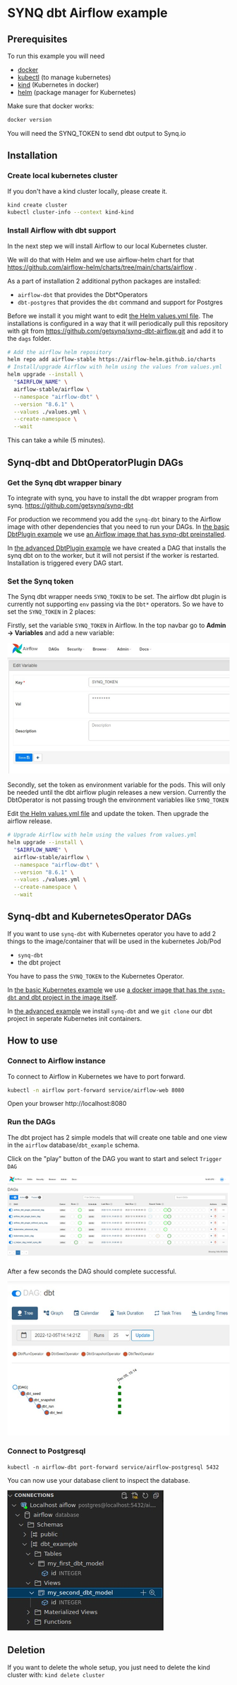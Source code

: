 # SYNQ dbt Airflow example

## Prerequisites

To run this example you will need

- [docker](https://docs.docker.com/get-docker/)
- [kubectl](https://kubernetes.io/docs/tasks/tools/) (to manage kubernetes)
- [kind](https://kind.sigs.k8s.io/) (Kubernetes in docker)
- [helm](https://helm.sh/docs/intro/quickstart/) (package manager for Kubernetes)

Make sure that docker works:

```bash
docker version
```

You will need the SYNQ_TOKEN to send dbt output to Synq.io

## Installation

### Create local kubernetes cluster

If you don't have a kind cluster locally, please create it.

```bash
kind create cluster
kubectl cluster-info --context kind-kind
```

### Install Airflow with dbt support

In the next step we will install Airflow to our local Kubernetes cluster.

We will do that with Helm and we use airflow-helm chart for that https://github.com/airflow-helm/charts/tree/main/charts/airflow .

As a part of installation 2 additional python packages are installed:

- `airflow-dbt` that provides the Dbt*Operators
- `dbt-postgres` that provides the `dbt` command and support for Postgres

Before we install it you might want to edit [the Helm values.yml file](values.yml). The installations is configured in a way that it will periodically pull this repository with git from https://github.com/getsynq/synq-dbt-airflow.git and add it to the `dags` folder.


```bash
# Add the airflow helm repository
helm repo add airflow-stable https://airflow-helm.github.io/charts
# Install/upgrade Airflow with helm using the values from values.yml
helm upgrade --install \
  "$AIRFLOW_NAME" \
  airflow-stable/airflow \
  --namespace "airflow-dbt" \
  --version "8.6.1" \
  --values ./values.yml \
  --create-namespace \
  --wait
```
This can take a while (5 minutes).

## Synq-dbt and DbtOperatorPlugin DAGs

### Get the Synq dbt wrapper binary

To integrate with synq, you have to install the dbt wrapper program from synq. https://github.com/getsynq/synq-dbt

For production we recommend you add the `synq-dbt` binary to the Airflow image with other dependencies that you need to run your DAGs. In [the basic DbtPlugin example](airflow_dbt_plugin_dags.py) we use [an Airflow image that has synq-dbt preinstalled](Dockerfile.airflow).

In [the advanced DbtPlugin example](airflow_dbt_plugin_advanced_dags.py) we have created a DAG that installs the synq dbt on to the worker, but it will not persist if the worker is restarted. Installation is triggered every DAG start.

### Set the Synq token

The Synq dbt wrapper needs `SYNQ_TOKEN` to be set. The airflow dbt plugin is currently not supporting `env` passing via the `Dbt*` operators. So we have to set the `SYNQ_TOKEN` in 2 places:

Firstly, set the variable `SYNQ_TOKEN` in Airflow. In the top navbar go to **Admin -> Variables** and add a new variable:


![Synq variable token](doc/img/synq_variable.jpg)

Secondly, set the token as environment variable for the pods. This will only be needed until the dbt airflow plugin releases a new version. Currently the DbtOperator is not passing trough the environment variables like `SYNQ_TOKEN`

Edit [the Helm values.yml file](values.yml) and update the token. Then upgrade the airflow release.

```bash
# Upgrade Airflow with helm using the values from values.yml
helm upgrade --install \
  "$AIRFLOW_NAME" \
  airflow-stable/airflow \
  --namespace "airflow-dbt" \
  --version "8.6.1" \
  --values ./values.yml \
  --create-namespace \
  --wait
```

## Synq-dbt and KubernetesOperator DAGs

If you want to use `synq-dbt` with Kubernetes operator you have to add 2 things
to the image/container that will be used in the kubernetes Job/Pod

- `synq-dbt`
- the dbt project

You have to pass the `SYNQ_TOKEN` to the Kubernetes Operator.

In [the basic Kubernetes example](kubernetes_basic_dags.py) we use [a docker image that has the `synq-dbt` and dbt project in the image itself](Dockerfile.dbt).

In [the advanced example](kubernetes_advanced_dags.py) we install `synq-dbt` and we `git clone` our dbt project in seperate Kubernetes init containers.


## How to use

### Connect to Airflow instance

To connect to Airflow in Kubernetes we have to port forward.

```bash
kubectl -n airflow port-forward service/airflow-web 8080
```

Open your browser http://localhost:8080

### Run the DAGs

The dbt project has 2 simple models that will create one table and one view in the `airflow` database/`dbt_example` schema.

Click on the "play" button of the DAG you want to start and select `Trigger DAG`

![Airflow home view](doc/img/home2.jpg)

After a few seconds the DAG should complete successful.

![Dag run](doc/img/dag_runs.jpg)


### Connect to Postgresql

`kubectl -n airflow-dbt port-forward service/airflow-postgresql 5432`

You can now use your database client to inspect the database.


![Database](doc/img/psql.jpg)

## Deletion

If you want to delete the whole setup, you just need to delete the kind cluster with:
`kind delete cluster`
